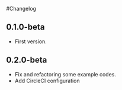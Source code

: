 #Changelog

## 0.1.0-beta
- First version.

## 0.2.0-beta
- Fix and refactoring some example codes.
- Add CircleCI configuration
